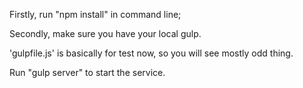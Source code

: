 Firstly, run "npm install" in command line;

Secondly, make sure you have your local gulp.

'gulpfile.js' is basically for test now, so you will see mostly odd thing. 

Run "gulp server" to start the service.
